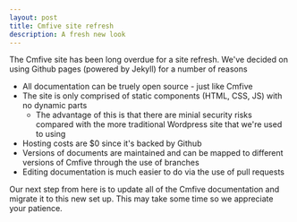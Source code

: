 ```yaml
---
layout: post
title: Cmfive site refresh
description: A fresh new look
---
```


The Cmfive site has been long overdue for a site refresh. We've decided on using Github pages (powered by Jekyll) for a number of reasons
- All documentation can be truely open source - just like Cmfive
- The site is only comprised of static components (HTML, CSS, JS) with no dynamic parts
  - The advantage of this is that there are minial security risks compared with the more traditional Wordpress site that we're used to using
- Hosting costs are $0 since it's backed by Github
- Versions of documents are maintained and can be mapped to different versions of Cmfive through the use of branches
- Editing documentation is much easier to do via the use of pull requests

Our next step from here is to update all of the Cmfive documentation and migrate it to this new set up. This may take some time so we appreciate your patience.
